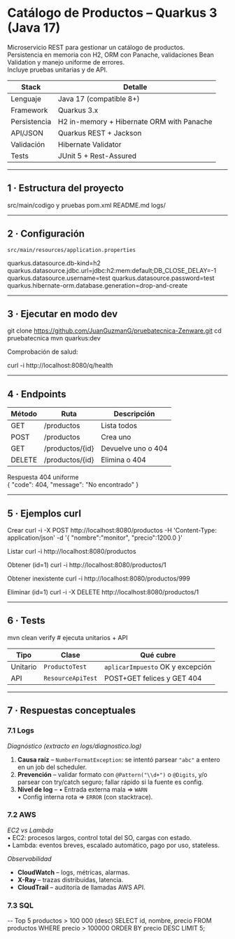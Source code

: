 # Catálogo de Productos – Quarkus 3 (Java 17)

Microservicio REST para gestionar un catálogo de productos.  
Persistencia en memoria con H2, ORM con Panache, validaciones Bean Validation y manejo uniforme de errores.  
Incluye pruebas unitarias y de API.

| Stack | Detalle |
| ----- | ------- |
| Lenguaje | Java 17 (compatible 8+) |
| Framework | Quarkus 3.x |
| Persistencia | H2 in-memory + Hibernate ORM with Panache |
| API/JSON | Quarkus REST + Jackson |
| Validación | Hibernate Validator |
| Tests | JUnit 5 + Rest-Assured |

---

## 1 · Estructura del proyecto

src/main/codigo y pruebas
pom.xml
README.md
logs/

---

## 2 · Configuración

`src/main/resources/application.properties`  

quarkus.datasource.db-kind=h2
quarkus.datasource.jdbc.url=jdbc:h2:mem:default;DB_CLOSE_DELAY=-1
quarkus.datasource.username=test
quarkus.datasource.password=test
quarkus.hibernate-orm.database.generation=drop-and-create

---

## 3 · Ejecutar en modo dev

git clone https://github.com/JuanGuzmanG/pruebatecnica-Zenware.git
cd pruebatecnica
mvn quarkus:dev

Comprobación de salud:

curl -i http://localhost:8080/q/health

---

## 4 · Endpoints

| Método | Ruta | Descripción |
| ------ | ---- | ----------- |
| GET    | /productos | Lista todos |
| POST   | /productos | Crea uno |
| GET    | /productos/{id} | Devuelve uno o 404 |
| DELETE | /productos/{id} | Elimina o 404 |

Respuesta 404 uniforme  
{ "code": 404, "message": "No encontrado" }

---

## 5 · Ejemplos curl

Crear
curl -i -X POST http://localhost:8080/productos
-H 'Content-Type: application/json'
-d '{
"nombre":"monitor",
"precio":1200.0
}'

Listar
curl -i http://localhost:8080/productos

Obtener (id=1)
curl -i http://localhost:8080/productos/1

Obtener inexistente
curl -i http://localhost:8080/productos/999

Eliminar (id=1)
curl -i -X DELETE http://localhost:8080/productos/1

---

## 6 · Tests

mvn clean verify # ejecuta unitarios + API

| Tipo | Clase | Qué cubre |
| ---- | ----- | --------- |
| Unitario | `ProductoTest` | `aplicarImpuesto` OK y excepción |
| API | `ResourceApiTest` | POST+GET felices y GET 404 |

---

## 7 · Respuestas conceptuales

### 7.1 Logs
*Diagnóstico (extracto en logs/diagnostico.log)*

1. **Causa raíz** – `NumberFormatException`: se intentó parsear `"abc"` a entero en un job del scheduler.
2. **Prevención** – validar formato con `@Pattern("\\d+")` o `@Digits`, y/o parsear con try/catch seguro; fallar rápido si la fuente es config.
3. **Nivel de log** – • Entrada externa mala ⇒ `WARN`  
   • Config interna rota ⇒ `ERROR` (con stacktrace).

### 7.2 AWS

*EC2 vs Lambda*  
• EC2: procesos largos, control total del SO, cargas con estado.  
• Lambda: eventos breves, escalado automático, pago por uso, stateless.

*Observabilidad*
- **CloudWatch** – logs, métricas, alarmas.
- **X-Ray** – trazas distribuidas, latencia.
- **CloudTrail** – auditoría de llamadas AWS API.

### 7.3 SQL

-- Top 5 productos > 100 000 (desc)
SELECT id, nombre, precio
FROM productos
WHERE precio > 100000
ORDER BY precio DESC
LIMIT 5;

